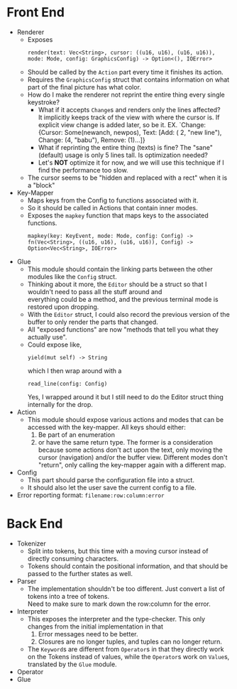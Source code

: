 # Front End

- Renderer
  - Exposes
    ```
    render(text: Vec<String>, cursor: ((u16, u16), (u16, u16)), mode: Mode, config: GraphicsConfig) -> Option<(), IOError>
    ```
  - Should be called by the `Action` part every time it finishes its action.
  - Requires the `GraphicsConfig` struct that contains information on what part of the final picture has what color.
  - How do I make the renderer not reprint the entire thing every single keystroke?
    - What if it accepts `Change`s and renders only the lines affected?  
      It implicitly keeps track of the view with where the cursor is. If explicit view change is added later, so be it.
      EX. `Change: {Cursor: Some(newanch, newpos), Text: \[Add: ( 2, "new line"), Change: (4, "babu"), Remove: (1)...]}
    - What if reprinting the entire thing (texts) is fine? The "sane" (default) usage is only 5 lines tall. Is optimization needed?
    - Let's **NOT** optimize it for now, and we will use this technique if I find the performance too slow.
  - The cursor seems to be "hidden and replaced with a rect" when it is a "block"
- Key-Mapper
  - Maps keys from the Config to functions associated with it.
  - So it should be called in Actions that contain inner modes.
  - Exposes the `mapkey` function that maps keys to the associated functions.
    ```
    mapkey(key: KeyEvent, mode: Mode, config: Config) ->
    fn(Vec<String>, ((u16, u16), (u16, u16)), Config) -> Option<Vec<String>, IOError>
    ```
- Glue
  - This module should contain the linking parts between the other modules like the `Config` struct.
  - Thinking about it more, the `Editor` should be a struct so that I wouldn't need to pass all the stuff around and  
    everything could be a method, and the previous terminal mode is restored upon dropping.
  - With the `Editor` struct, I could also record the previous version of the buffer to only render the parts that changed.
  - All "exposed functions" are now "methods that tell you what they actually use".
  - Could expose like,
    ```
    yield(mut self) -> String
    ```
    which I then wrap around with a
    ```
    read_line(config: Config)
    ```
    Yes, I wrapped around it but I still need to do the Editor struct thing internally for the drop.
- Action
  - This module should expose various actions and modes that can be accessed with the key-mapper.
    All keys should either:
      1. Be part of an enumeration
      2. or have the same return type.
    The former is a consideration because some actions don't act upon the text,
    only moving the cursor (navigation) and/or the buffer view. Different modes don't "return",
    only calling the key-mapper again with a different map.
- Config
  - This part should parse the configuration file into a struct.
  - It should also let the user save the current config to a file.
- Error reporting format: `filename:row:column:error`

# Back End

- Tokenizer
  - Split into tokens, but this time with a moving cursor instead of directly consuming characters.
  - Tokens should contain the positional information, and that should be passed to the further states as well.
- Parser
  - The implementation shouldn't be too different. Just convert a list of tokens into a tree of tokens.  
    Need to make sure to mark down the row:column for the error.
- Interpreter
  - This exposes the interpreter and the type-checker. This only changes from the initial implementation in that
    1. Error messages need to be better.
    2. Closures are no longer tuples, and tuples can no longer return.
  - The `Keyword`s are different from `Operator`s in that they directly work on the Tokens instead of values,
    while the `Operator`s work on `Value`s, translated by the `Glue` module.
- Operator
- Glue
